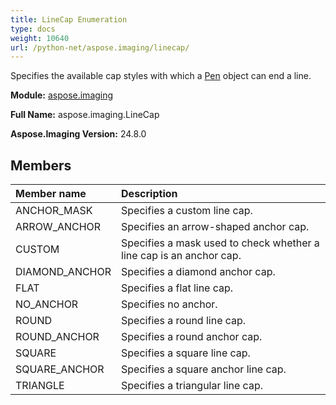 ```yaml
---
title: LineCap Enumeration
type: docs
weight: 10640
url: /python-net/aspose.imaging/linecap/
---
```


Specifies the available cap styles with which a [Pen](/imaging/python-net/aspose.imaging/pen/) object can end a line.

**Module:** [aspose.imaging](/imaging/python-net/aspose.imaging/)

**Full Name:** aspose.imaging.LineCap

**Aspose.Imaging Version:** 24.8.0

## **Members**
| **Member name** | **Description** |
| :- | :- |
| ANCHOR_MASK | Specifies a custom line cap. |
| ARROW_ANCHOR | Specifies an arrow-shaped anchor cap. |
| CUSTOM | Specifies a mask used to check whether a line cap is an anchor cap. |
| DIAMOND_ANCHOR | Specifies a diamond anchor cap. |
| FLAT | Specifies a flat line cap. |
| NO_ANCHOR | Specifies no anchor. |
| ROUND | Specifies a round line cap. |
| ROUND_ANCHOR | Specifies a round anchor cap. |
| SQUARE | Specifies a square line cap. |
| SQUARE_ANCHOR | Specifies a square anchor line cap. |
| TRIANGLE | Specifies a triangular line cap. |
